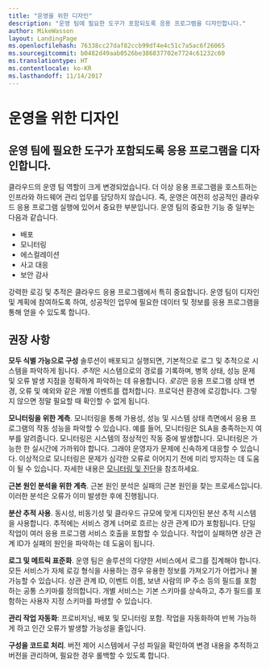 ```yaml
---
title: "운영을 위한 디자인"
description: "운영 팀에 필요한 도구가 포함되도록 응용 프로그램을 디자인합니다."
author: MikeWasson
layout: LandingPage
ms.openlocfilehash: 76338cc27daf82ccb99df4e4c51c7a5ac6f26065
ms.sourcegitcommit: b0482d49aab0526be386837702e7724c61232c60
ms.translationtype: HT
ms.contentlocale: ko-KR
ms.lasthandoff: 11/14/2017
---
```

# <a name="design-for-operations"></a>운영을 위한 디자인

## <a name="design-an-application-so-that-the-operations-team-has-the-tools-they-need"></a>운영 팀에 필요한 도구가 포함되도록 응용 프로그램을 디자인합니다.

클라우드의 운영 팀 역할이 크게 변경되었습니다. 더 이상 응용 프로그램을 호스트하는 인프라와 하드웨어 관리 업무를 담당하지 않습니다.  즉, 운영은 여전히 성공적인 클라우드 응용 프로그램 실행에 있어서 중요한 부분입니다. 운영 팀의 중요한 기능 중 일부는 다음과 같습니다.

- 배포
- 모니터링
- 에스컬레이션
- 사고 대응
- 보안 감사

강력한 로깅 및 추적은 클라우드 응용 프로그램에서 특히 중요합니다. 운영 팀이 디자인 및 계획에 참여하도록 하여, 성공적인 업무에 필요한 데이터 및 정보를 응용 프로그램을 통해 얻을 수 있도록 합니다.  <!-- to do: Link to DevOps checklist -->

## <a name="recommendations"></a>권장 사항

**모두 식별 가능으로 구성** 솔루션이 배포되고 실행되면, 기본적으로 로그 및 추적으로 시스템을 파악하게 됩니다. *추적*은 시스템으로의 경로를 기록하며, 병목 상태, 성능 문제 및 오류 발생 지점을 정확하게 파악하는 데 유용합니다. *로깅*은 응용 프로그램 상태 변경, 오류 및 예외와 같은 개별 이벤트를 캡처합니다. 프로덕션 환경에 로깅합니다. 그렇지 않으면 정말 필요할 때 확인할 수 없게 됩니다.

**모니터링을 위한 계측**. 모니터링을 통해 가용성, 성능 및 시스템 상태 측면에서 응용 프로그램의 작동 성능을 파악할 수 있습니다. 예를 들어, 모니터링은 SLA을 충족하는지 여부를 알려줍니다. 모니터링은 시스템의 정상적인 작동 중에 발생합니다. 모니터링은 가능한 한 실시간에 가까워야 합니다. 그래야 운영자가 문제에 신속하게 대응할 수 있습니다. 이상적으로 모니터링은 문제가 심각한 오류로 이어지기 전에 미리 방지하는 데 도움이 될 수 있습니다. 자세한 내용은 [모니터링 및 진단][monitoring]을 참조하세요.

**근본 원인 분석을 위한 계측**. 근본 원인 분석은 실패의 근본 원인을 찾는 프로세스입니다. 이러한 분석은 오류가 이미 발생한 후에 진행됩니다. 

**분산 추적 사용**. 동시성, 비동기성 및 클라우드 규모에 맞게 디자인된 분산 추적 시스템을 사용합니다. 추적에는 서비스 경계 너머로 흐르는 상관 관계 ID가 포함됩니다. 단일 작업이 여러 응용 프로그램 서비스 호출을 포함할 수 있습니다. 작업이 실패하면 상관 관계 ID가 실패의 원인을 파악하는 데 도움이 됩니다. 

**로그 및 메트릭 표준화**. 운영 팀은 솔루션의 다양한 서비스에서 로그를 집계해야 합니다. 모든 서비스가 자체 로깅 형식을 사용하는 경우 유용한 정보를 가져오기가 어렵거나 불가능할 수 있습니다. 상관 관계 ID, 이벤트 이름, 보낸 사람의 IP 주소 등의 필드를 포함하는 공통 스키마를 정의합니다. 개별 서비스는 기본 스키마를 상속하고, 추가 필드를 포함하는 사용자 지정 스키마를 파생할 수 있습니다.

**관리 작업 자동화**: 프로비저닝, 배포 및 모니터링 포함. 작업을 자동화하여 반복 가능하게 하고 인간 오류가 발생할 가능성을 줄입니다. 

**구성을 코드로 처리**. 버전 제어 시스템에서 구성 파일을 확인하여 변경 내용을 추적하고 버전을 관리하며, 필요한 경우 롤백할 수 있도록 합니다. 


<!-- links -->

[monitoring]: ../../best-practices/monitoring.md



